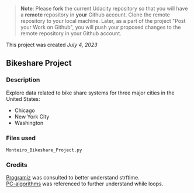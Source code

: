>**Note**: Please **fork** the current Udacity repository so that you will have a **remote** repository in **your** Github account. Clone the remote repository to your local machine. Later, as a part of the project "Post your Work on Github", you will push your proposed changes to the remote repository in your Github account.

This project was created _July 4, 2023_

## Bikeshare Project

### Description
Explore data related to bike share systems for three major cities in the United States:
* Chicago
* New York City
* Washington

### Files used
`Monteiro_Bikeshare_Project.py`

### Credits
[Programiz](https://www.programiz.com/python-programming/datetime/strftime) was consulted to better understand strftime.    
[PC-algorithms](https://pc-algorithms.readthedocs.io/en/latest/flowcharts/While_loops.html) was referenced to further understand while loops.
